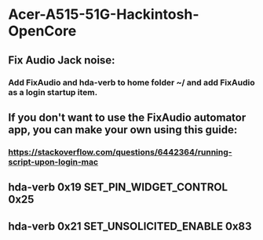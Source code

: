 # Acer-A515-51G-Hackintosh-OpenCore

## Fix Audio Jack noise:

### Add FixAudio and hda-verb to home folder ~/ and add FixAudio as a login startup item.

## If you don't want to use the FixAudio automator app, you can make your own using this guide:

### https://stackoverflow.com/questions/6442364/running-script-upon-login-mac

## hda-verb 0x19 SET_PIN_WIDGET_CONTROL 0x25
## hda-verb 0x21 SET_UNSOLICITED_ENABLE 0x83
